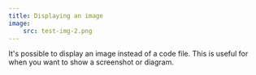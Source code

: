 ```yaml
---
title: Displaying an image
image:
    src: test-img-2.png
---
```


It's possible to display an image instead of a code file. This is useful for when you want to show a screenshot or diagram.
